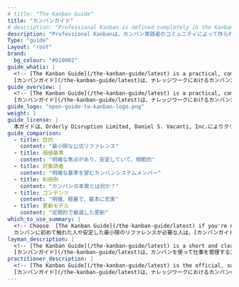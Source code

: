 ```yaml
---
# title: "The Kanban Guide"
title: "カンバンガイド"
# description: "Professional Kanban is defined completely in the Kanban Guide that was created by a community of Kanban practitioners. This guide was (is) developed with the help and support of many Kanban practioners.  It is our pledge that we will continue to promote a safe, diverse, and inclusive community so that all who participate can benefit.  As a starting point to that end, this guide is offered free to anyone who wishes to use it."
description: "Professional Kanbanは、カンバン実践者のコミュニティによって作られた「カンバンガイド」により定義されています。このガイドは、多くのカンバン実践者の協力と支援によって作成されています。我々は、誰もが恩恵を受けられるよう、安全で多様性と包摂性のあるコミュニティを今後も推進し続けることを誓います。その第一歩として、このガイドは、利用を望むすべての人に無料で提供されています。"
Type: "guide"
Layout: "root"
brand:
  bg_colour: "#b10002"
guide_whatis: |
  <!-- [The Kanban Guide](/the-kanban-guide/latest) is a practical, community-curated reference for using Kanban in knowledge work. It defines the essential practices, measures, and language for designing, running, and improving Kanban systems. -->
  [カンバンガイド](/the-kanban-guide/latest)は、ナレッジワークにおけるカンバン活用のためのコミュニティによって編纂された実践的な指針（リファレンス）である。カンバンシステムを設計し、運用し、改善するために不可欠なプラクティス、計測指標、用語を定義している。
guide_overview: |
  <!-- [The Kanban Guide](/the-kanban-guide/latest) is a practical, community-curated reference for using Kanban in knowledge work. -->
  [カンバンガイド](/the-kanban-guide/latest)は、ナレッジワークにおけるカンバン活用のためのコミュニティによって編纂された実践的な指針（リファレンス）である。
guide_logo: "open-guide-to-kanban-logo.png"
weight: 1
guide_license: |
  本ガイドは、Orderly Disruption Limited, Daniel S. Vacanti, Inc.によりクリエイティブ・コモンズ（表示4.0 国際）の下で提供されています。/ This work is licensed by Orderly Disruption Limited and Daniel S. Vacanti, Inc. under a Creative Commons Attribution 4.0 International License.
guide_comparison:
  - title: 目的
    content: "最小限な公式リファレンス"
  - title: 価値基準
    content: "明確な焦点があり、安定していて、規範的"
  - title: 対象読者
    content: "明確な基準を望むカンバンシステムメンバー"
  - title: 利用例
    content: "カンバンの本質とは何か？"
  - title: コンテンツ
    content: "明確、軽量で、基本に忠実"
  - title: 更新モデル
    content: "定期的で厳選した更新"
which_to_use_summary: |
  <!-- Choose  [The Kanban Guide](/the-kanban-guide/latest) if you're new to Kanban or need a stable, minimal reference. It's ideal for Kanban system members who want to start simple and build understanding. -->
  カンバンに初めて触れた人や安定した最小限のリファレンスが必要な人は、[カンバンガイド](/the-kanban-guide/latest)を選ぶとよいでしょう。シンプルに始めて、理解を深めていきたいカンバンシステムメンバーにおすすめです。
layman_description: |
  <!-- [The Kanban Guide](/the-kanban-guide/latest) is a short and clear handbook that explains how to use Kanban to manage work. It helps Kanban system members visualise what they're working on, avoid multitasking, and deliver more reliably. It's written to be easy to follow, with just the essentials. Perfect for any team that wants a simple way to organise work and improve flow. -->
  [カンバンガイド](/the-kanban-guide/latest)は、カンバンを使って仕事を管理する方法を説明した、簡潔でわかりやすいハンドブックです。カンバンシステムメンバーが作業を可視化し、マルチタスクを避け、仕事の成果をより確実に提供できるように支援します。必要な要素だけに絞って書かれており、誰でも簡単に読み進められます。仕事を整理し、フローを改善したいすべてのチームに推奨します。
practitioner_description: |
  <!-- [The Kanban Guide](/the-kanban-guide/latest) is the official, succinct manual for Kanban in knowledge work. It outlines Kanban as a strategy for optimising the flow of value through a process, using three core practices: visualising workflow, actively managing work items, and continuously improving the workflow. It defines a minimal set of required elements and flow metrics. This guide is ideal for establishing a shared understanding  of Kanban fundamentals in teams or organisations, especially where simplicity, stability, and clarity are essential. -->
  [カンバンガイド](/the-kanban-guide/latest)は、ナレッジワークにおけるカンバンの公式かつ簡潔な手引きです。カンバンを価値の流れ（フロー）を最適化するための戦略として位置づけ、以下の3つの中核となるプラクティスによって構成されることを示しています。それは、「ワークフローを可視化する」「作業項目を主体的に管理する」「ワークフローを継続的に改善する」です。このガイドでは、必要最小限の要素とフロー指標を定義しています。特に、シンプルさ、安定性、明確さが求められるチームや組織において、カンバンの基本を共通理解として確立するのに最適です。
---
```


